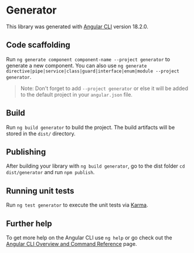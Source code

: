 # Generator

This library was generated with [Angular CLI](https://github.com/angular/angular-cli) version 18.2.0.

## Code scaffolding

Run `ng generate component component-name --project generator` to generate a new component. You can also use `ng generate directive|pipe|service|class|guard|interface|enum|module --project generator`.
> Note: Don't forget to add `--project generator` or else it will be added to the default project in your `angular.json` file. 

## Build

Run `ng build generator` to build the project. The build artifacts will be stored in the `dist/` directory.

## Publishing

After building your library with `ng build generator`, go to the dist folder `cd dist/generator` and run `npm publish`.

## Running unit tests

Run `ng test generator` to execute the unit tests via [Karma](https://karma-runner.github.io).

## Further help

To get more help on the Angular CLI use `ng help` or go check out the [Angular CLI Overview and Command Reference](https://angular.dev/tools/cli) page.
